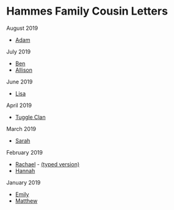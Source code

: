 ---
---

# Hammes Family Cousin Letters

August 2019

- [Adam](/cousin-letters/2019-08%20Adam.pdf)

July 2019

- [Ben](/cousin-letters/2019-07%20Ben.pdf)
- [Allison](/cousin-letters/2019-07%20Allison.pdf)

June 2019

- [Lisa](/cousin-letters/2019-06%20Lisa.pdf)

April 2019

- [Tuggle Clan](/cousin-letters/2019-04%20Tuggle%20Clan.pdf)

March 2019

- [Sarah](/cousin-letters/2019-03%20Sarah.pdf)

February 2019

- [Rachael](/cousin-letters/2019-02%20Rachael.pdf) - [(typed version)](/cousin-letters/2019-02-rachael)
- [Hannah](/cousin-letters/2019-02%20Hannah.pdf)

January 2019

- [Emily](/cousin-letters/2019-01%20Emily.pdf)
- [Matthew](/cousin-letters/2019-01%20Matthew.pdf)
